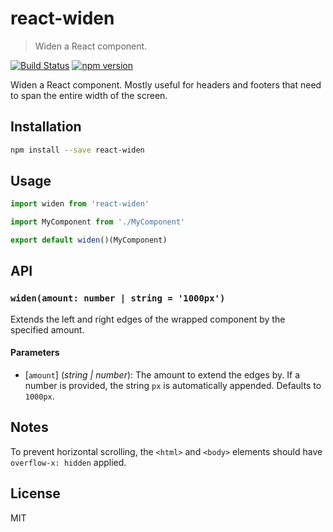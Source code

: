 # react-widen

> Widen a React component.

[![Build Status][build-badge]][build]
[![npm version][npm-badge]][npm]

Widen a React component. Mostly useful for headers and footers that need to span the entire width of the screen.

## Installation

```sh
npm install --save react-widen
```

## Usage

```js
import widen from 'react-widen'

import MyComponent from './MyComponent'

export default widen()(MyComponent)
```

## API

### `widen(amount: number | string = '1000px')`

Extends the left and right edges of the wrapped component by the specified amount.

#### Parameters

* [`amount`] \(*string | number*): The amount to extend the edges by. If a number is provided, the string ```px``` is automatically appended. Defaults to ```1000px```.

## Notes

To prevent horizontal scrolling, the ```<html>``` and ```<body>``` elements should have ```overflow-x: hidden``` applied.

## License

MIT

[build-badge]: https://travis-ci.org/apalm/react-widen.svg?branch=master
[build]: https://travis-ci.org/apalm/react-widen

[npm-badge]: https://badge.fury.io/js/react-widen.svg
[npm]: https://badge.fury.io/js/react-widen
